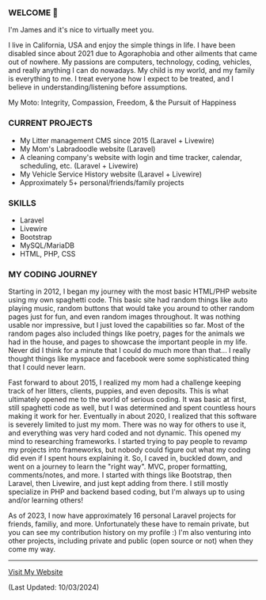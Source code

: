 ### WELCOME 👋

I'm James and it's nice to virtually meet you.

I live in California, USA and enjoy the simple things in life. I have been disabled since about 2021 due to Agoraphobia and other ailments that came out of nowhere. My passions are computers, technology, coding, vehicles, and really anything I can do nowadays. My child is my world, and my family is everything to me. I treat everyone how I expect to be treated, and I believe in understanding/listening before assumptions.

My Moto:
Integrity, Compassion, Freedom, & the Pursuit of Happiness

### CURRENT PROJECTS

- My Litter management CMS since 2015 (Laravel + Livewire)
- My Mom's Labradoodle website (Laravel)
- A cleaning company's website with login and time tracker, calendar, scheduling, etc. (Laravel + Livewire)
- My Vehicle Service History website (Laravel + Livewire)
- Approximately 5+ personal/friends/family projects

### SKILLS

- Laravel
- Livewire
- Bootstrap
- MySQL/MariaDB
- HTML, PHP, CSS

### MY CODING JOURNEY

Starting in 2012, I began my journey with the most basic HTML/PHP website using my own spaghetti code. This basic site had random things like auto playing music, random buttons that would take you around to other random pages just for fun, and even random images throughout. It was nothing usable nor impressive, but I just loved the capabilities so far. Most of the random pages also included things like poetry, pages for the animals we had in the house, and pages to showcase the important people in my life. Never did I think for a minute that I could do much more than that... I really thought things like myspace and facebook were some sophisticated thing that I could never learn.

Fast forward to about 2015, I realized my mom had a challenge keeping track of her litters, clients, puppies, and even deposits. This is what ultimately opened me to the world of serious coding. It was basic at first, still spaghetti code as well, but I was determined and spent countless hours making it work for her. Eventually in about 2020, I realized that this software is severely limited to just my mom. There was no way for others to use it, and everything was very hard coded and not dynamic. This opened my mind to researching frameworks. I started trying to pay people to revamp my projects into frameworks, but nobody could figure out what my coding did even if I spent hours explaining it. So, I caved in, buckled down, and went on a journey to learn the "right way". MVC, proper formatting, comments/notes, and more. I started with things like Bootstrap, then Laravel, then Livewire, and just kept adding from there. I still mostly specialize in PHP and backend based coding, but I'm always up to using and/or learning others!

As of 2023, I now have approximately 16 personal Laravel projects for friends, familiy, and more. Unfortunately these have to remain private, but you can see my contribution history on my profile :) I'm also venturing into other projects, including private and public (open source or not) when they come my way.

-------------------------

[Visit My Website](https://shoresideconsulting.com/)

(Last Updated: 10/03/2024)
